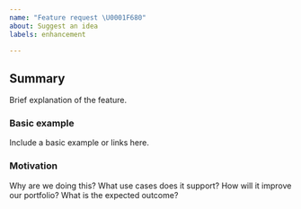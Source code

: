 ```yaml
---
name: "Feature request \U0001F680"
about: Suggest an idea
labels: enhancement

---
```


## Summary
Brief explanation of the feature.

### Basic example
Include a basic example or links here.

### Motivation
Why are we doing this? 
What use cases does it support? 
How will it improve our portfolio?
What is the expected outcome?

